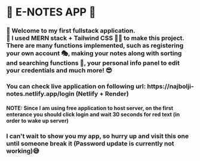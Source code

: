 <h1>📕 E-NOTES APP 💾</h1>
<h3>🥇 Welcome to my first fullstack application. </br> 🎨 I used MERN stack + Tailwind CSS 🏄‍♀️ to make this project. </br> 
  There are many functions implemented, such as registering your own account 🎭, making your notes along with sorting and searching functions 🎯, your personal info panel to edit your credentials and 
much more! 😎</h3>
<h3> You can check live application on following url: https://najbolji-notes.netlify.app/login (Netlify + Render) </h3>
<h4>NOTE: Since I am using free application to host server, on the first enterance you should click login and wait 30 seconds for red text (in order to wake up server) </h3>
<h3>I can't wait to show you my app, so hurry up and visit this one until someone break it (Password update is currently not working)😅</h3>
